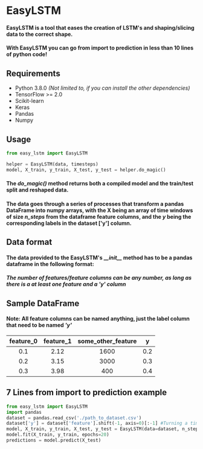 # EasyLSTM
#### EasyLSTM is a tool that eases the creation of LSTM's and shaping/slicing data to the correct shape.
#### With EasyLSTM you can go from import to prediction **in less than 10 lines of python code!**

## Requirements
- Python 3.8.0 _(Not limited to, if you can install the other dependencies)_
- TensorFlow >= 2.0
- Scikit-learn
- Keras
- Pandas
- Numpy

## Usage
```python
from easy_lstm import EasyLSTM

helper = EasyLSTM(data, timesteps)
model, X_train, y_train, X_test, y_test = helper.do_magic()
```
#### The _**do_magic()**_ method returns both a compiled model and the train/test split and reshaped data.

#### The data goes through a series of processes that transform a pandas DataFrame into numpy arrays, with the X being an array of time windows of size _**n_steps**_ from the dataframe feature columns, and the _**y**_ being the corresponding labels in the dataset ['y'] column.

## Data format
#### The data provided to the EasyLSTM's __\_init\_\__ method has to be a pandas dataframe in the following format:
##### The number of features/feature columns can be any number, as long as there is a at least one feature and a 'y' column

## Sample DataFrame
#### Note: All feature columns can be named anything, just the label column that need to be named _**'y'**_
| feature_0 | feature_1 | some_other_feature | y |
| :---------: | :---------: | :------------------: | - |
|0.1| 2.12 | 1600 | 0.2|
|0.2| 3.15 | 3000 | 0.3|
|0.3| 3.98 | 400 | 0.4|

## 7 Lines from import to prediction example
```python
from easy_lstm import EasyLSTM
import pandas
dataset = pandas.read_csv('./path_to_dataset.csv')
dataset['y'] = dataset['feature'].shift(-1, axis=0)[:-1] #Turning a time series into a supervised learning problem
model, X_train, y_train, X_test, y_test = EasyLSTM(data=dataset, n_steps=4).do_magic()
model.fit(X_train, y_train, epochs=20)
predictions = model.predict(X_test)
```
